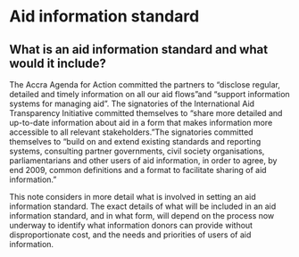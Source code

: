 # Aid information standard

## What is an aid information standard and what would it include?

The Accra Agenda for Action committed the partners to “disclose regular, detailed and timely information on all our aid flows”and “support information systems for managing aid”.   The signatories of the International Aid Transparency Initiative committed themselves to “share more detailed and up-to-date information about aid in a form that makes information more accessible to all relevant stakeholders.”The signatories committed themselves to “build on and extend existing standards and reporting systems, consulting partner governments, civil society organisations, parliamentarians and other users of aid information, in order to agree, by end 2009, common definitions and a format to facilitate sharing of aid information.”

This note considers in more detail what is involved in setting an aid information standard.  The exact details of what will be included in an aid information standard, and in what form, will depend on the process now underway to identify what information donors can provide without disproportionate cost, and the needs and priorities of users of aid information.



